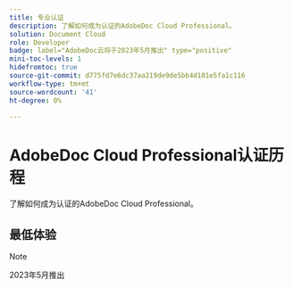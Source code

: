 ```yaml
---
title: 专业认证
description: 了解如何成为认证的AdobeDoc Cloud Professional。
solution: Document Cloud
role: Developer
badge: label="AdobeDoc云将于2023年5月推出" type="positive"
mini-toc-levels: 1
hidefromtoc: true
source-git-commit: d775fd7e6dc37aa219de9de5bb4d101e5fa1c116
workflow-type: tm+mt
source-wordcount: '41'
ht-degree: 0%

---
```


# AdobeDoc Cloud Professional认证历程

了解如何成为认证的AdobeDoc Cloud Professional。

## 最低体验

>[!NOTE]
>
>2023年5月推出

